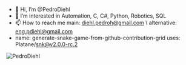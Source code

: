 - 👋 Hi, I’m @PedroDiehl
- 👀 I’m interested in Automation, C, C#, Python, Robotics, SQL
- 📫 How to reach me main: diehl.pedroh@gmail.com \\ alternative: eng.pdiehl@gmail.com
- name: generate-snake-game-from-github-contribution-grid
  uses: Platane/snk@v2.0.0-rc.2


<img src="https://komarev.com/ghpvc/?username=PedroDiehl&color=green" alt="PedroDiehl" /> 

<!---
PedroDiehl/PedroDiehl is a ✨ special ✨ repository because its `README.md` (this file) appears on your GitHub profile.
You can click the Preview link to take a look at your changes.
--->
